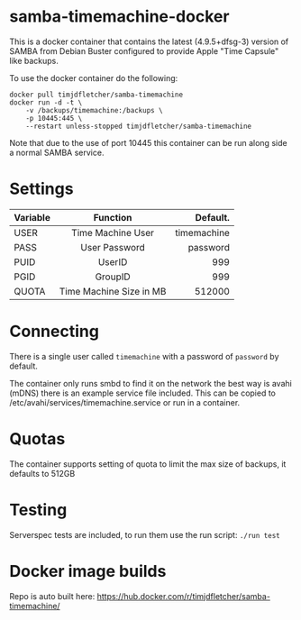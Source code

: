 # samba-timemachine-docker

This is a docker container that contains the latest (4.9.5+dfsg-3) version of SAMBA from Debian Buster configured to provide Apple "Time Capsule" like backups.

To use the docker container do the following:

```
docker pull timjdfletcher/samba-timemachine
docker run -d -t \
    -v /backups/timemachine:/backups \
    -p 10445:445 \
    --restart unless-stopped timjdfletcher/samba-timemachine
```

Note that due to the use of port 10445 this container can be run along side a normal SAMBA service.

# Settings

| Variable  | Function                | Default.    |
| ----------|:-----------------------:|-------------:|
| USER      | Time Machine User       | timemachine |
| PASS      | User  Password          | password    |
| PUID      | UserID                  | 999         |
| PGID      | GroupID                 | 999         |
| QUOTA     | Time Machine Size in MB | 512000      |

# Connecting

There is a single user called `timemachine` with a password of `password` by default. 

The container only runs smbd to find it on the network the best way is avahi (mDNS) there is an example service file included. This can be copied to /etc/avahi/services/timemachine.service or run in a container.

# Quotas

The container supports setting of quota to limit the max size of backups, it defaults to 512GB

# Testing

Serverspec tests are included, to run them use the run script: `./run test`

# Docker image builds

Repo is auto built here: https://hub.docker.com/r/timjdfletcher/samba-timemachine/
